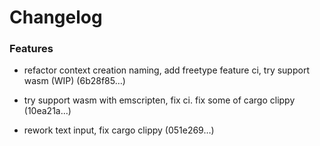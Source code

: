 # Changelog



### Features

- refactor context creation naming, add freetype feature ci, try support wasm (WIP) (6b28f85…)

- try support wasm with emscripten, fix ci. fix some of cargo clippy (10ea21a…)

- rework text input, fix cargo clippy (051e269…)


